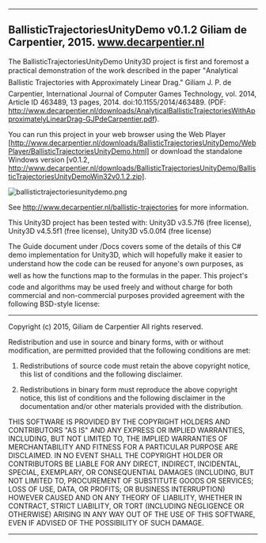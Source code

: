 --------------------------------------
BallisticTrajectoriesUnityDemo v0.1.2
Giliam de Carpentier, 2015.
www.decarpentier.nl
--------------------------------------

The BallisticTrajectoriesUnityDemo Unity3D project is first and foremost a practical demonstration of the work described in the paper "Analytical Ballistic Trajectories with Approximately Linear Drag." Giliam J. P. de Carpentier, International Journal of Computer Games Technology, vol. 2014, Article ID 463489, 13 pages, 2014. doi:10.1155/2014/463489. 
(PDF: http://www.decarpentier.nl/downloads/AnalyticalBallisticTrajectoriesWithApproximatelyLinearDrag-GJPdeCarpentier.pdf).

You can run this project in your web browser using the Web Player [http://www.decarpentier.nl/downloads/BallisticTrajectoriesUnityDemo/WebPlayer/BallisticTrajectoriesUnityDemo.html] or download the standalone Windows version [v0.1.2, http://www.decarpentier.nl/downloads/BallisticTrajectoriesUnityDemo/BallisticTrajectoriesUnityDemoWin32v0.1.2.zip].

![ballistictrajectoriesunitydemo.png](https://bitbucket.org/repo/a97zKK/images/4160537121-ballistictrajectoriesunitydemo.png)

See http://www.decarpentier.nl/ballistic-trajectories for more information. 

This Unity3D project has been tested with: Unity3D v3.5.7f6 (free license), Unity3D v4.5.5f1 (free license), Unity3D v5.0.0f4 (free license)

The Guide document under /Docs covers some of the details of this C# demo implementation for Unity3D, which will hopefully make it easier 
to understand how the code can be reused for anyone's own purposes, as well as how the functions map to the formulas in the paper. This 
project's code and algorithms may be used freely and without charge for both commercial and non-commercial purposes provided agreement 
with the following BSD-style license:

--------------------------------------

Copyright (c) 2015, Giliam de Carpentier
All rights reserved.

Redistribution and use in source and binary forms, with or without modification, are permitted provided that the following conditions are met:

1. Redistributions of source code must retain the above copyright notice, this list of conditions and the following disclaimer.

2. Redistributions in binary form must reproduce the above copyright notice, this list of conditions and the following disclaimer in the 
documentation and/or other materials provided with the distribution.

THIS SOFTWARE IS PROVIDED BY THE COPYRIGHT HOLDERS AND CONTRIBUTORS "AS IS" AND ANY EXPRESS OR IMPLIED WARRANTIES, INCLUDING, BUT NOT LIMITED 
TO, THE IMPLIED WARRANTIES OF MERCHANTABILITY AND FITNESS FOR A PARTICULAR PURPOSE ARE DISCLAIMED. IN NO EVENT SHALL THE COPYRIGHT HOLDER OR 
CONTRIBUTORS BE LIABLE FOR ANY DIRECT, INDIRECT, INCIDENTAL, SPECIAL, EXEMPLARY, OR CONSEQUENTIAL DAMAGES (INCLUDING, BUT NOT LIMITED TO, 
PROCUREMENT OF SUBSTITUTE GOODS OR SERVICES; LOSS OF USE, DATA, OR PROFITS; OR BUSINESS INTERRUPTION) HOWEVER CAUSED AND ON ANY THEORY OF 
LIABILITY, WHETHER IN CONTRACT, STRICT LIABILITY, OR TORT (INCLUDING NEGLIGENCE OR OTHERWISE) ARISING IN ANY WAY OUT OF THE USE OF THIS 
SOFTWARE, EVEN IF ADVISED OF THE POSSIBILITY OF SUCH DAMAGE.

--------------------------------------